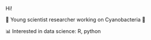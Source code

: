 Hi!

:test_tube: Young scientist researcher working on Cyanobacteria :green_heart:

:bar_chart: Interested in data science: R, python
